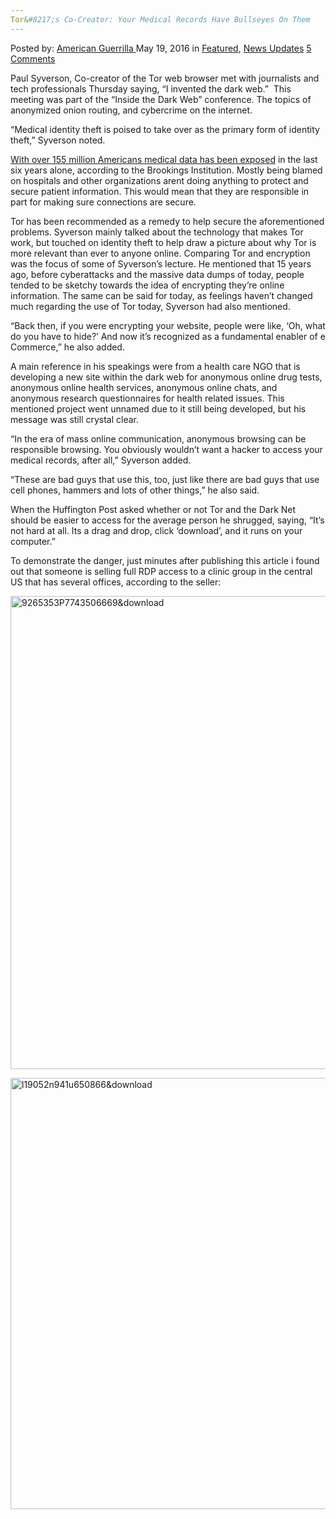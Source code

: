 ```yaml
---
Tor&#8217;s Co-Creator: Your Medical Records Have Bullseyes On Them
---
```

<article class="post-listing post-14110 post type-post status-publish format-standard has-post-thumbnail hentry  tag-bullseyes tag-cocreator tag-medical tag-records s">
    <div class="post-inner">
        <span>Posted by: <a href="https://www.deepdotweb.com/author/americanguerrilla/" title="">American Guerrilla </a></span>
    <span>May 19, 2016</span>
    <span>in <a href="https://www.deepdotweb.com/category/deepdot-news/" rel="category tag">Featured</a>, <a href="https://www.deepdotweb.com/category/news-updates/" rel="category tag">News Updates</a></span>
    <span><a href="https://www.deepdotweb.com/2016/05/19/tors-co-creator-medical-records-bullseyes/#comments">5 Comments</a></span>
    </p>
    <div class="clear"></div>
    <div class="entry">
    <p>Paul Syverson, Co-creator of the Tor web browser met with journalists and tech professionals Thursday saying, “I invented the dark web.”  This meeting was part of the “Inside the Dark Web” conference. The topics of anonymized onion routing, and cybercrime on the internet.</p>
    <p>“Medical identity theft is poised to take over as the primary form of identity theft,” Syverson noted.</p>
    <p><a href="http://www.huffingtonpost.com/entry/paul-syverson-tor-interview_us_5734a06ae4b060aa78197df2">With over 155 million Americans medical data has been exposed</a> in the last six years alone, according to the Brookings Institution. Mostly being blamed on hospitals and other organizations arent doing anything to protect and secure patient information. This would mean that they are responsible in part for making sure connections are secure.</p>
    <p>Tor has been recommended as a remedy to help secure the aforementioned problems. Syverson mainly talked about the technology that makes Tor work, but touched on identity theft to help draw a picture about why Tor is more relevant than ever to anyone online. Comparing Tor and encryption was the focus of some of Syverson&#8217;s lecture. He mentioned that 15 years ago, before cyberattacks and the massive data dumps of today, people tended to be sketchy towards the idea of encrypting they&#8217;re online information. The same can be said for today, as feelings haven&#8217;t changed much regarding the use of Tor today, Syverson had also mentioned.</p>
    <p>“Back then, if you were encrypting your website, people were like, &#8216;Oh, what do you have to hide?&#8217; And now it&#8217;s recognized as a fundamental enabler of e Commerce,” he also added.</p>
    <p>A main reference in his speakings were from a health care NGO that is developing a new site within the dark web for anonymous online drug tests, anonymous online health services, anonymous online chats, and anonymous research questionnaires for health related issues. This mentioned project went unnamed due to it still being developed, but his message was still crystal clear.</p>
    <p>“In the era of mass online communication, anonymous browsing can be responsible browsing. You obviously wouldn&#8217;t want a hacker to access your medical records, after all,” Syverson added.</p>
    <p>“These are bad guys that use this, too, just like there are bad guys that use cell phones, hammers and lots of other things,” he also said.</p>
    <p>When the Huffington Post asked whether or not Tor and the Dark Net should be easier to access for the average person he shrugged, saying, “It&#8217;s not hard at all. Its a drag and drop, click &#8216;download&#8217;, and it runs on your computer.”</p>
    <p>To demonstrate the danger, just minutes after publishing this article i found out that someone is selling full RDP access to a clinic group in the central US that has several offices, according to the seller:</p>
    <p><a href="https://www.deepdotweb.com/wp-content/uploads/2016/05/9265353P7743506669download.png"><img class="aligncenter  wp-image-14119" src="https://www.deepdotweb.com/wp-content/uploads/2016/05/9265353P7743506669download.png" alt="9265353P7743506669&amp;download" width="952" height="757" srcset="https://www.deepdotweb.com/wp-content/uploads/2016/05/9265353P7743506669download.png 1683w, https://www.deepdotweb.com/wp-content/uploads/2016/05/9265353P7743506669download-300x239.png 300w, https://www.deepdotweb.com/wp-content/uploads/2016/05/9265353P7743506669download-1024x814.png 1024w" sizes="(max-width: 952px) 100vw, 952px"/></a></p>
    <p><a href="https://www.deepdotweb.com/wp-content/uploads/2016/05/l19052n941u650866download.png"><img class="aligncenter  wp-image-14120" src="https://www.deepdotweb.com/wp-content/uploads/2016/05/l19052n941u650866download.png" alt="l19052n941u650866&amp;download" width="871" height="690" srcset="https://www.deepdotweb.com/wp-content/uploads/2016/05/l19052n941u650866download.png 1685w, https://www.deepdotweb.com/wp-content/uploads/2016/05/l19052n941u650866download-300x238.png 300w, https://www.deepdotweb.com/wp-content/uploads/2016/05/l19052n941u650866download-1024x812.png 1024w" sizes="(max-width: 871px) 100vw, 871px"/></a></p>
    </div>
    <span style="display:none"><a href="https://www.deepdotweb.com/tag/bullseyes/" rel="tag">bullseyes</a> <a href="https://www.deepdotweb.com/tag/cocreator/" rel="tag">cocreator</a> <a href="https://www.deepdotweb.com/tag/medical/" rel="tag">medical</a> <a href="https://www.deepdotweb.com/tag/records/" rel="tag">records</a> <a href="https://www.deepdotweb.com/tag/tors/" rel="tag">tors</a></span> <span style="display:none" class="updated">2016-05-19</span>
    <div style="display:none" class="vcard author" itemprop="author" itemscope itemtype="http://schema.org/Person"><strong class="fn" itemprop="name"><a href="https://www.deepdotweb.com/author/americanguerrilla/" title="Posts by American Guerrilla" rel="author">American Guerrilla</a></strong></div>
    </div>
</article>

